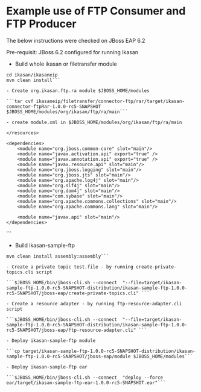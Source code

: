 Example use of FTP Consumer and FTP Producer
========================

The below instructions were checked on JBoss EAP 6.2

Pre-requisit:
JBoss 6.2 configured for running Ikasan

- Build whole ikasan or filetransfer module
 ```
cd ikasan/ikasaneip
mvn clean install```

- Create org.ikasan.ftp.ra module $JBOSS_HOME/modules

```tar cvf ikasaneip/filetransfer/connector-ftp/rar/target/ikasan-connector-ftpRar-1.0.0-rc5-SNAPSHOT $JBOSS_HOME/modules/org/ikasan/ftp/ra/main```

- create module.xml in $JBOSS_HOME/modules/org/ikasan/ftp/ra/main

```
<?xml version='1.0' encoding='UTF-8'?>
<module xmlns="urn:jboss:module:1.1" name="org.ikasan.ftp.ra">
    <resources>
        <resource-root path="."/>
        <resource-root path="commons-net-3.3.jar"/>
        <resource-root path="hamcrest-all-1.3.jar"/>
        <resource-root path="hibernate-core-4.3.9.Final.jar"/>
        <resource-root path="hibernate-commons-annotations-4.0.5.Final.jar"/>
		<resource-root path="hibernate-jpa-2.1-api-1.0.0.Final.jar"/>
		<resource-root path="hibernate-validator-4.3.2.Final.jar"/>
		<resource-root path="validation-api-1.0.0.GA.jar"/>
	    <resource-root path="javassist-3.18.1-GA.jar"/>
        <resource-root path="jandex-1.1.0.Final.jar"/>
		<resource-root path="antlr-2.7.7.jar"/>
        <resource-root path="xstream-1.3.1.jar"/>
		<resource-root path="ikasan-connector-base-1.0.0-rc5-SNAPSHOT.jar"/>
        <resource-root path="ikasan-connector-basefiletransfer-1.0.0-rc5-SNAPSHOT.jar"/>
        <resource-root path="ikasan-connector-ftp-classes-1.0.0-rc5-SNAPSHOT.jar"/>
        <resource-root path="ikasan-filetransfer-common-1.0.0-rc5-SNAPSHOT.jar"/>

    </resources>

    <dependencies>
        <module name="org.jboss.common-core" slot="main"/>
        <module name="javax.activation.api" export="true" />
        <module name="javax.annotation.api" export="true" />
        <module name="javax.resource.api" slot="main"/>
        <module name="org.jboss.logging" slot="main"/>
		<module name="org.jboss.jts" slot="main"/>
        <module name="org.apache.log4j" slot="main"/>
        <module name="org.slf4j" slot="main"/>
        <module name="org.dom4j" slot="main"/>
        <module name="com.sybase" slot="main"/>
        <module name="org.apache.commons.collections" slot="main"/>
        <module name="org.apache.commons.lang" slot="main"/>

		<module name="javax.api" slot="main"/>
    </dependencies>
</module>
```

- Build ikasan-sample-ftp

 ```cd ikasan/ikasaneip/sample/jboss/ftp
mvn clean install assembly:assembly```

- Create a private topic test.file - by running create-private-topics.cli script

```$JBOSS_HOME/bin/jboss-cli.sh --connect  "--file=target/ikasan-sample-ftp-1.0.0-rc5-SNAPSHOT-distribution/ikasan-sample-ftp-1.0.0-rc5-SNAPSHOT/jboss-eap/create-private-topics.cli" ```

- Create a resource adapter - by running ftp-resource-adapter.cli script

```$JBOSS_HOME/bin/jboss-cli.sh --connect  "--file=target/ikasan-sample-ftp-1.0.0-rc5-SNAPSHOT-distribution/ikasan-sample-ftp-1.0.0-rc5-SNAPSHOT/jboss-eap/ftp-resource-adapter.cli" ```

- Deploy ikasan-sample-ftp module

```cp target/ikasan-sample-ftp-1.0.0-rc5-SNAPSHOT-distribution/ikasan-sample-ftp-1.0.0-rc5-SNAPSHOT/jboss-eap/module $JBOSS_HOME/modules```

- Deploy ikasan-sample-ftp ear

```$JBOSS_HOME/bin/jboss-cli.sh --connect  "deploy --force ear/target/ikasan-sample-ftp-ear-1.0.0-rc5-SNAPSHOT.ear"```
